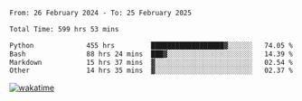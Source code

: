 <!--START_SECTION:waka-->

```txt
From: 26 February 2024 - To: 25 February 2025

Total Time: 599 hrs 53 mins

Python             455 hrs         ██████████████████▓░░░░░░   74.05 %
Bash               88 hrs 24 mins  ███▓░░░░░░░░░░░░░░░░░░░░░   14.39 %
Markdown           15 hrs 37 mins  ▓░░░░░░░░░░░░░░░░░░░░░░░░   02.54 %
Other              14 hrs 35 mins  ▓░░░░░░░░░░░░░░░░░░░░░░░░   02.37 %
```

<!--END_SECTION:waka-->
[![wakatime](https://wakatime.com/badge/user/5f89a63a-5294-4958-ad30-2b3455e63f2a.svg)](https://wakatime.com/@5f89a63a-5294-4958-ad30-2b3455e63f2a)
